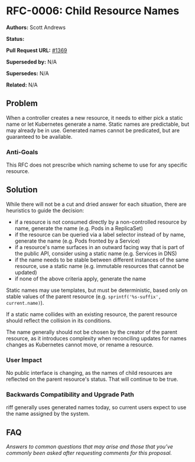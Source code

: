 # RFC-0006: Child Resource Names

**Authors:** Scott Andrews

**Status:**

**Pull Request URL:** [#1369](https://github.com/projectriff/riff/pull/1369)

**Superseded by:** N/A

**Supersedes:** N/A

**Related:** N/A


## Problem
When a controller creates a new resource, it needs to either pick a static name or let Kubernetes generate a name. Static names are predictable, but may already be in use. Generated names cannot be predicated, but are guaranteed to be available.

### Anti-Goals
This RFC does not prescribe which naming scheme to use for any specific resource.

## Solution
While there will not be a cut and dried answer for each situation, there are heuristics to guide the decision:
- if a resource is not consumed directly by a non-controlled resource by name, generate the name (e.g. Pods in a ReplicaSet)
- if the resource can be queried via a label selector instead of by name, generate the name (e.g. Pods fronted by a Service)
- if a resource's name surfaces in an outward facing way that is part of the public API, consider using a static name (e.g. Services in DNS)
- if the name needs to be stable between different instances of the same resource, use a static name (e.g. immutable resources that cannot be updated)
- if none of the above criteria apply, generate the name

Static names may use templates, but must be deterministic, based only on stable values of the parent resource (e.g. `sprintf('%s-suffix', current.name)`).

If a static name collides with an existing resource, the parent resource should reflect the collision in its conditions. 

The name generally should not be chosen by the creator of the parent resource, as it introduces complexity when reconciling updates for names changes as Kubernetes cannot move, or rename a resource.

### User Impact
No public interface is changing, as the names of child resources are reflected on the parent resource's status. That will continue to be true.

### Backwards Compatibility and Upgrade Path
riff generally uses generated names today, so current users expect to use the name assigned by the system.

## FAQ
*Answers to common questions that may arise and those that you’ve commonly been asked after requesting comments for this proposal.*
